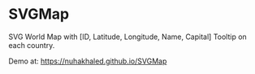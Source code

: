 # SVGMap

SVG World Map with [ID, Latitude, Longitude, Name, Capital] Tooltip on each country.

Demo at: https://nuhakhaled.github.io/SVGMap
